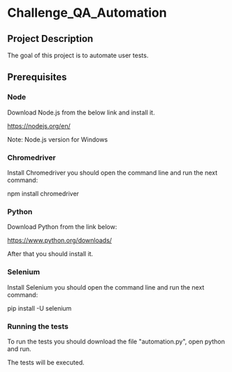 # Challenge_QA_Automation

## Project Description 
The goal of this project is to automate user tests.

## Prerequisites
### Node
Download Node.js from the below link and install it.

https://nodejs.org/en/

Note: Node.js version for Windows

### Chromedriver
Install Chromedriver you should open the command line and run the next command:

npm install chromedriver

### Python
Download Python from the link below:

https://www.python.org/downloads/

After that you should install it.

### Selenium
Install Selenium you should open the command line and run the next command:

pip install -U selenium

### Running the tests
To run the tests you should download the file "automation.py", open python and run.

The tests will be executed.

